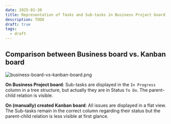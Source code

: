 ```yaml
---
date: 2025-01-30
title: Representation of Tasks and Sub-tasks in Business Project board vs. Kanban board
description: TODO
draft: true
tags:
  - draft
---
```


## Comparison between Business board vs. Kanban board

![business-board-vs-kanban-board.png](/images/business-board-vs-kanban-board.png)

**On Business Project board**: Sub-tasks are displayed in the `In Progress` column in a tree structure, but actually they are in Status `To Do`. The parent-child relation is visible.

**On (manually) created Kanban board**: All issues are displayed in a flat view. The Sub-tasks remain in the correct column regarding their status but the parent-child relation is less visible at first glance.

